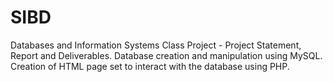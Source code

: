 # SIBD
Databases and Information Systems Class Project - Project Statement, Report and Deliverables.
Database creation and manipulation using MySQL.
Creation of HTML page set to interact with the database using PHP.
